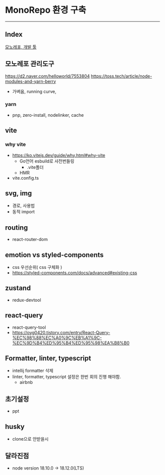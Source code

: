 # MonoRepo 환경 구축

---

## Index
[모노레포, 개발 툴](모노레포)

## 모노레포 관리도구
https://d2.naver.com/helloworld/7553804
https://toss.tech/article/node-modules-and-yarn-berry
- 가벼움, running curve,  

### yarn
- pnp, zero-install, nodelinker, cache

## vite
### why vite
- https://ko.vitejs.dev/guide/why.html#why-vite
  - Go언어 esbuild로 사전번들링 
    - .vite폴더
  - HMR
- vite.config.ts

## svg, img
- 경로, 사용법
- 동적 import

## routing
- react-router-dom

## emotion vs styled-components
- css 우선순위( css 구체화 )
- https://styled-components.com/docs/advanced#existing-css

## zustand
- redux-devtool

## react-query
- react-query-tool
- https://oyg0420.tistory.com/entry/React-Query-%EC%98%88%EC%A0%9C%EB%A1%9C-%EC%9D%B4%ED%95%B4%ED%95%98%EA%B8%B0


## Formatter, linter, typescript
- intellij formatter 삭제
- linter, formatter, typescript 설정은 한번 회의 진행 해야함.
  - airbnb
## 초기설정
- ppt
## husky
- clone으로 안받을시

## 달라진점
- node version 18.10.0 -> 18.12.0(LTS)
